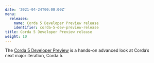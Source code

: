 ```yaml
---
date: '2021-04-24T00:00:00Z'
menu:
  releases:
    name: Corda 5 Developer Preview release
    identifier: corda-5-dev-preview-release
title: Corda 5 Developer Preview release
weight: 10
---
```


The [Corda 5 Developer Preview](../../en/platform/corda/5.0-dev-preview-2.html) is a hands-on advanced look at Corda’s next major iteration, Corda 5. 
